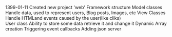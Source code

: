 1399-01-11
    Created new project 'web' 
    Framework structure
        Model classes
            Handle data, used to represent users, Blog posts, Images, etc
        View Classes
            Handle HTMLand events caused by the user(like cliks)   
    User class
        Ability to store some data retrieve it and change it
    Dynamic Array creation
    Triggering event callbacks
    Adding json server
    